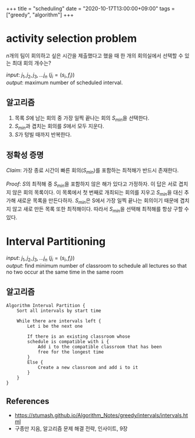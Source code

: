+++
title = "scheduling"
date = "2020-10-17T13:00:00+09:00"
tags = ["greedy", "algorithm"]
+++

# activity selection problem

$n$개의 팀이 회의하고 싶은 시간을 제출했다고 했을 때 한 개의 회의실에서 선택할 수 있는 최대 회의 개수는?

$input$: $j_1, j_2, j_3, ... j_n$ ($j_i = (s_i, f_i)$)<br>
$output$: maximum number of scheduled interval.

## 알고리즘
1. 목록 $S$에 남는 회의 중 가장 일찍 끝나는 회의 $S_{min}$을 선택한다.
2. $S_{min}$과 겹치는 회의를 $S$에서 모두 지운다.
3. $S$가 텅빌 때까지 반복한다.

## 정확성 증명
$Claim$: 가장 종료 시간이 빠른 회의($S_{min}$)를 포함하는 최적해가 반드시 존재한다.

$Proof$:
$S$의 최적해 중 $S_{min}$을 포함하지 않은 해가 있다고 가정하자. 이 답은 서로 겹치지 않은 회의 목록이다.
이 목록에서 첫 번째로 개최되는 회의를 지우고 $S_{min}$을 대신 추가해 새로운 목록을 만든다하자.
$S_{min}$은 S에서 가장 일찍 끝나는 회의이기 때문에 겹치지 않고 새로 만든 목록 또한 최적해이다.
따라서 $S_{min}$을 선택해 최적해를 항상 구할 수 있다.

# Interval Partitioning

$input$: $j_1, j_2, j_3, ... j_n$ ($j_i = (s_i, f_i)$)<br>
$output$: find minimum number of classroom to schedule all lectures so that no two occur at the same time in the same room

## 알고리즘

```
Algorithm Interval Partition {
    Sort all intervals by start time

    While there are intervals left {
        Let i be the next one

        If there is an existing classroom whose
        schedule is compatible with i {
            Add i to the compatible classroom that has been
            free for the longest time
        }
        Else {
            Create a new classroom and add i to it
        }
    }
}
```

## References
- https://stumash.github.io/Algorithm_Notes/greedy/intervals/intervals.html
- 구종만 지음, 알고리즘 문제 해결 전략, 인사이트, 9장 